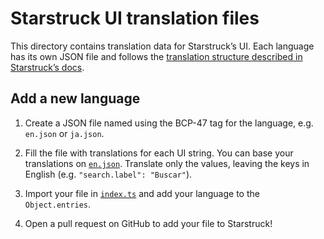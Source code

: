 # Starstruck UI translation files

This directory contains translation data for Starstruck’s UI.
Each language has its own JSON file and follows the [translation structure described in Starstruck’s docs](https://starstruck.astro.build/guides/i18n/#translate-starstrucks-ui).

## Add a new language

1. Create a JSON file named using the BCP-47 tag for the language, e.g. `en.json` or `ja.json`.

2. Fill the file with translations for each UI string. You can base your translations on [`en.json`](./en.json). Translate only the values, leaving the keys in English (e.g. `"search.label": "Buscar"`).

3. Import your file in [`index.ts`](./index.ts) and add your language to the `Object.entries`.

4. Open a pull request on GitHub to add your file to Starstruck!
